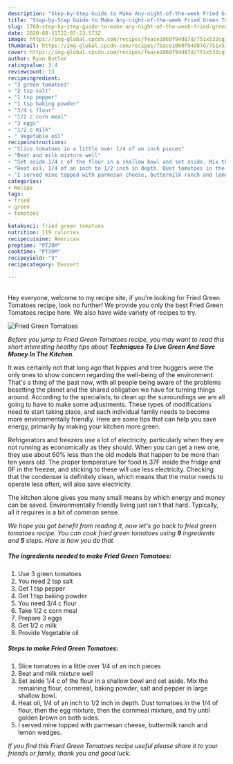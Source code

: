 ```yaml
---
description: "Step-by-Step Guide to Make Any-night-of-the-week Fried Green Tomatoes"
title: "Step-by-Step Guide to Make Any-night-of-the-week Fried Green Tomatoes"
slug: 1760-step-by-step-guide-to-make-any-night-of-the-week-fried-green-tomatoes
date: 2020-08-31T22:07:23.573Z
image: https://img-global.cpcdn.com/recipes/feace1060f94d87d/751x532cq70/fried-green-tomatoes-recipe-main-photo.jpg
thumbnail: https://img-global.cpcdn.com/recipes/feace1060f94d87d/751x532cq70/fried-green-tomatoes-recipe-main-photo.jpg
cover: https://img-global.cpcdn.com/recipes/feace1060f94d87d/751x532cq70/fried-green-tomatoes-recipe-main-photo.jpg
author: Ryan Butler
ratingvalue: 3.4
reviewcount: 13
recipeingredient:
- "3 green tomatoes"
- "2 tsp salt"
- "1 tsp pepper"
- "1 tsp baking powder"
- "3/4 c flour"
- "1/2 c corn meal"
- "3 eggs"
- "1/2 c milk"
- " Vegetable oil"
recipeinstructions:
- "Slice tomatoes in a little over 1/4 of an inch pieces"
- "Beat and milk mixture well"
- "Set aside 1/4 c of the flour in a shallow bowl and set aside. Mix the remaining flour, cornmeal, baking powder, salt and pepper in large shallow bowl."
- "Heat oil, 1/4 of an inch to 1/2 inch in depth. Dust tomatoes in the 1/4 of flour, then the egg mixture, then the cornmeal mixture, and fry until golden brown on both sides."
- "I served mine topped with parmesan cheese, buttermilk ranch and lemon wedges."
categories:
- Recipe
tags:
- fried
- green
- tomatoes

katakunci: fried green tomatoes 
nutrition: 119 calories
recipecuisine: American
preptime: "PT20M"
cooktime: "PT30M"
recipeyield: "3"
recipecategory: Dessert

---
```

<br>
Hey everyone, welcome to my recipe site, if you're looking for Fried Green Tomatoes recipe, look no further! We provide you only the best Fried Green Tomatoes recipe here. We also have wide variety of recipes to try.
<br>


![Fried Green Tomatoes](https://img-global.cpcdn.com/recipes/feace1060f94d87d/751x532cq70/fried-green-tomatoes-recipe-main-photo.jpg)

<i>Before you jump to Fried Green Tomatoes recipe, you may want to read this short interesting healthy tips about 
<strong>Techniques To Live Green And Save Money In The Kitchen</strong>.</i>
</br>

It was certainly not that long ago that hippies and tree huggers were the only ones to show concern regarding the well-being of the environment. That's a thing of the past now, with all people being aware of the problems besetting the planet and the shared obligation we have for turning things around. According to the specialists, to clean up the surroundings we are all going to have to make some adjustments. These types of modifications need to start taking place, and each individual family needs to become more environmentally friendly. Here are some tips that can help you save energy, primarily by making your kitchen more green.

Refrigerators and freezers use a lot of electricity, particularly when they are not running as economically as they should. When you can get a new one, they use about 60% less than the old models that happen to be more than ten years old. The proper temperature for food is 37F inside the fridge and 0F in the freezer, and sticking to these will use less electricity. Checking that the condenser is definitely clean, which means that the motor needs to operate less often, will also save electricity.

The kitchen alone gives you many small means by which energy and money can be saved. Environmentally friendly living just isn't that hard. Typically, all it requires is a bit of common sense.


<i>We hope you got benefit from reading it, now let's go back to fried green tomatoes recipe. You can cook fried green tomatoes using <strong>9</strong> ingredients and <strong>5</strong> steps. Here is how you do that.
</i>

##### The ingredients needed to make Fried Green Tomatoes:

1. Use 3 green tomatoes
1. You need 2 tsp salt
1. Get 1 tsp pepper
1. Get 1 tsp baking powder
1. You need 3/4 c flour
1. Take 1/2 c corn meal
1. Prepare 3 eggs
1. Get 1/2 c milk
1. Provide  Vegetable oil


##### Steps to make Fried Green Tomatoes:

1. Slice tomatoes in a little over 1/4 of an inch pieces
1. Beat and milk mixture well
1. Set aside 1/4 c of the flour in a shallow bowl and set aside. Mix the remaining flour, cornmeal, baking powder, salt and pepper in large shallow bowl.
1. Heat oil, 1/4 of an inch to 1/2 inch in depth. Dust tomatoes in the 1/4 of flour, then the egg mixture, then the cornmeal mixture, and fry until golden brown on both sides.
1. I served mine topped with parmesan cheese, buttermilk ranch and lemon wedges.


<i>If you find this Fried Green Tomatoes recipe useful please share it to your friends or family, thank you and good luck.</i>
